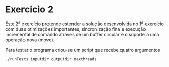 # Exercicio 2

Este 2º exercício pretende estender a solução desenvolvida no 1º exercício com duas otimizações importantes, sincronização fina e execução incremental de comando atraves de um buffer circular e o suporte a uma operação nova (move).

Para testar o programa criou-se um script que recebe quatro argumentos

`./runTests inputdir outputdir maxthreads`
